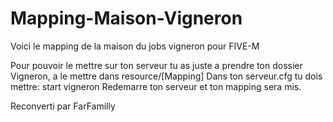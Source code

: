 # Mapping-Maison-Vigneron
Voici le mapping de la maison du jobs vigneron pour FIVE-M

Pour pouvoir le mettre sur ton serveur tu as juste a prendre ton dossier Vigneron, a le mettre dans resource/[Mapping]
Dans ton serveur.cfg tu dois mettre: start vigneron
Redemarre ton serveur et ton mapping sera mis.

Reconverti par FarFamilly
